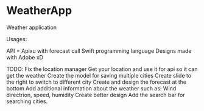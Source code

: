 # WeatherApp

Weather application

Usages:

API = Apixu with forecast call
Swift programming language
Designs made with Adobe xD

TODO: Fix the location manager
      Get your location and use it for api so it can get the weather
      Create the model for saving multiple cities
      Create slide to the right to switch to different city
      Create and design the forecast at the bottom
      Add additional information about the weather such as: Wind directrion, speed, humidity
      Create better design
      Add the search bar for searching cities.
